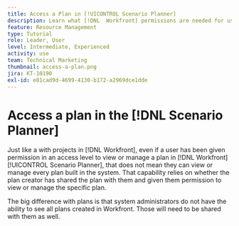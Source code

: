 ```yaml
---
title: Access a Plan in [!UICONTROL Scenario Planner]
description: Learn what [!DNL  Workfront] permissions are needed for users to access plans in the [!UICONTROL Scenario Planner].
feature: Resource Management
type: Tutorial
role: Leader, User
level: Intermediate, Experienced
activity: use
team: Technical Marketing
thumbnail: access-a-plan.png
jira: KT-10190
exl-id: e81cad9d-4699-4130-b172-a2969dce1dde
---
```

# Access a plan in the [!DNL Scenario Planner] 

Just like a with projects in [!DNL Workfront], even if a user has been given permission in an access level to view or manage a plan in [!DNL Workfront] [!UICONTROL Scenario Planner], that does not mean they can view or manage every plan built in the system. That capability relies on whether the plan creator has shared the plan with them and given them permission to view or manage the specific plan.  

The big difference with plans is that system administrators do not have the ability to see all plans created in Workfront. Those will need to be shared with them as well.

